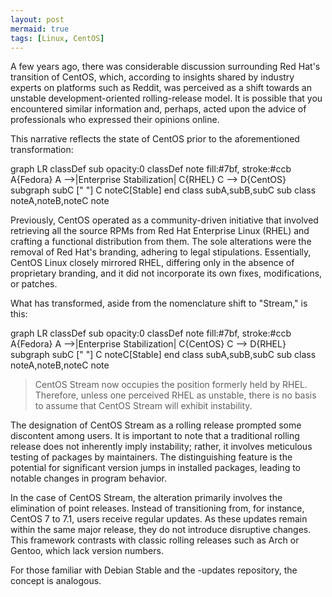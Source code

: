 ```yaml
---
layout: post
mermaid: true
tags: [Linux, CentOS]
---
```



A few years ago, there was considerable discussion surrounding Red Hat's transition of CentOS, which, according to insights shared by industry experts on platforms such as Reddit, was perceived as a shift towards an unstable development-oriented rolling-release model.
It is possible that you encountered similar information and, perhaps, acted upon the advice of professionals who expressed their opinions online.

This narrative reflects the state of CentOS prior to the aforementioned transformation:

<!-- more -->


<div class="mermaid">
graph LR
classDef sub opacity:0
classDef note fill:#7bf, stroke:#ccb
A{Fedora}
A -->|Enterprise Stabilization| C{RHEL}
C --> D{CentOS}
    subgraph subC [" "]
        C
        noteC[Stable]
    end
class subA,subB,subC sub
class noteA,noteB,noteC note
</div>


Previously, CentOS operated as a community-driven initiative that involved retrieving all the source RPMs from Red Hat Enterprise Linux (RHEL) and crafting a functional distribution from them. The sole alterations were the removal of Red Hat's branding, adhering to legal stipulations.
Essentially, CentOS Linux closely mirrored RHEL, differing only in the absence of proprietary branding, and it did not incorporate its own fixes, modifications, or patches.

What has transformed, aside from the nomenclature shift to "Stream," is this:

<div class="mermaid">
graph LR
classDef sub opacity:0
classDef note fill:#7bf, stroke:#ccb
A{Fedora}
A -->|Enterprise Stabilization| C{CentOS}
C --> D{RHEL}
    subgraph subC [" "]
        C
        noteC[Stable]
    end
class subA,subB,subC sub
class noteA,noteB,noteC note
</div>


> CentOS Stream now occupies the position formerly held by RHEL.
> Therefore, unless one perceived RHEL as unstable, there is no basis to
> assume that CentOS Stream will exhibit instability.

The designation of CentOS Stream as a rolling release prompted some discontent among users. It is important to note that a traditional rolling release does not inherently imply instability; rather, it involves meticulous testing of packages by maintainers.
The distinguishing feature is the potential for significant version jumps in installed packages, leading to notable changes in program behavior.

In the case of CentOS Stream, the alteration primarily involves the elimination of point releases. Instead of transitioning from, for instance, CentOS 7 to 7.1, users receive regular updates.
As these updates remain within the same major release, they do not introduce disruptive changes. This framework contrasts with classic rolling releases such as Arch or Gentoo, which lack version numbers.

For those familiar with Debian Stable and the -updates repository, the concept is analogous.
